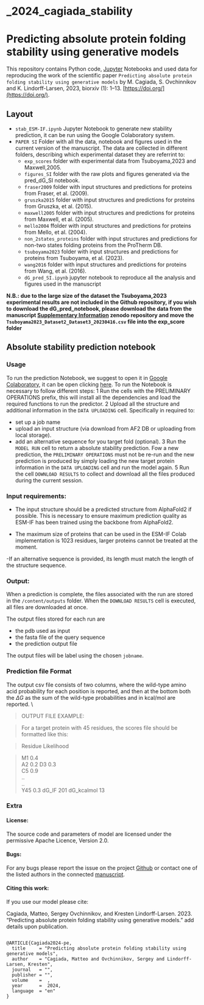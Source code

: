 # _2024_cagiada_stability
# Predicting absolute protein folding stability using generative models

This repository contains Python code, [Jupyter](http://jupyter.org) Notebooks and used data for reproducing the work of the scientific paper `Predicting absolute protein folding stability using generative models` by M. Cagiada, S. Ovchinnikov and K. Lindorff-Larsen, 2023, biorxiv (1): 1–13. [https://doi.org/](https://doi.org/).

## Layout
- `stab_ESM-IF.ipynb` Jupyter Notebook to generate new stability prediction, it can be run using the Google Colaboratory system.
- `PAPER SI` Folder with all the data, notebook and figures used in the current version of the manuscript. The data are collected in different folders, describing which experimental dataset they are referrint to:
  - `exp_scores` folder with experimental data from Tsuboyama,2023 and Maxwell,2005.
  - `figures_SI` folder with the raw plots and figures generated via the pred_dG_SI notebook.
  - `fraser2009` folder with input structures and predictions for proteins from Fraser, et al. (2009).
  - `gruszka2015` folder with input structures and predictions for proteins from Gruszka, et al. (2015).
  - `maxwell2005` folder with input structures and predictions for proteins from Maxwell, et al. (2005).
  - `mello2004` ffolder with input structures and predictions for proteins from Mello, et al. (2004).
  - `non_2states_proteins` folder with input structures and predictions for non-two states folding proteins from the ProTherm DB.
  - `tsuboyama2023` folder with input structures and predictions for proteins from Tsuboyama, et al. (2023).
  - `wang2016` folder with input structures and predictions for proteins from Wang, et al. (2016).
  - `dG_pred_SI.ipynb` jupyter notebook to reproduce all the analysis and figures used in the manuscript

**N.B.: due to the large size of the dataset the Tsuboyama,2023 experimental results are not included in the Github repository, if you wish to download the dG_pred_notebook, please download the data from the manuscript [Supplementary Information](https://www.nature.com/articles/s41586-023-06328-6) zenodo repository and move the `Tsuboyama2023_Dataset2_Dataset3_20230416.csv` file into the exp_score folder**
    
## Absolute stability prediction notebook
### Usage
To run the prediction Notebook, we suggest to open it in [Google Colaboratory](https://colab.research.google.com/), it can be open clicking [here](https://colab.research.google.com/github/KULL-Centre/_2024_cagiada_stability/blob/main/stab_ESM_IF.ipynb).
To run the Notebook is necessary to follow different steps:
1 Run the cells with the PRELIMINARY OPERATIONS prefix, this will install all the dependencies and load the required functions to run the predictor.
2 Upload all the structure and additional information in the `DATA UPLOADING` cell. Specifically in required to:
  - set up a job name
  - upload an input structure (via download from AF2 DB or uploading from local storage).
  - add an alternative sequence for you target fold (optional). 
3 Run the `MODEL RUN` cell to return a absolute stability prediction. Fow a new prediction, the `PRELIMINARY OPERATIONS` must not be re-run and the new prediction is produced by simply  loading the new target protein information in the `DATA UPLOADING` cell and run the model again.
5 Run the cell `DOWNLOAD RESULTS`  to collect and download all the files produced during the current session.

### Input requirements:

- The input structure should be a predicted structure from AlphaFold2 if possible. This is necessary to ensure maximum prediction quality as ESM-IF has been trained using the backbone from AlphaFold2.

- The maximum size of proteins that can be used in the ESM-IF Colab implementation is 1023 residues, larger proteins cannot be treated at the moment.
  
-If an alternative sequence is provided, its length must match the length of the structure sequence.

### Output:

When a prediction is complete, the files associated with the run are stored in the `/content/outputs` folder. When the `DOWNLOAD RESULTS` cell is executed, all files are downloaded at once.

The output files stored for each run are
- the pdb used as input
- the fasta file of the query sequence
- the prediction output file

The output files will be label using the chosen `jobname`.

### Prediction file Format

The output csv file consists of two columns, where the wild-type amino acid probability for each position is reported, and then at the bottom both the $\Delta G$ as the sum of the wild-type probabilities and in kcal/mol are reported.
\\

>OUTPUT FILE EXAMPLE:

>For a target protein with 45 residues, the scores file should be formatted like this:

>Residue  Likelihood

>M1               0.4  
A2                0.2
D3                0.3  
C5                0.9   
..  
..  
Y45               0.3
dG_IF       201
dG_kcalmol  13

### Extra
#### License:

The source code and parameters of model are licensed under the permissive Apache Licence, Version 2.0.

#### Bugs:

For any bugs please report the issue on the project [Github](https://github.com/KULL-Centre/_2024_cagiada_stability) or contact one of the listed authors in the connected [manuscript](https://doi.org/).

#### Citing this work:

If you use our model please cite:

Cagiada, Matteo, Sergey Ovchinnikov, and Kresten Lindorff-Larsen. 2023. “Predicting absolute protein folding stability using generative models.” add details upon publication.
```

@ARTICLE{Cagiada2024-pe,
  title     = "Predicting absolute protein folding stability using generative models",
  author    = "Cagiada, Matteo and Ovchinnikov, Sergey and Lindorff-Larsen, Kresten",
  journal   = "",
  publisher = "",
  volume    =  ,
  year      =  2024,
  language  = "en"
}

```
